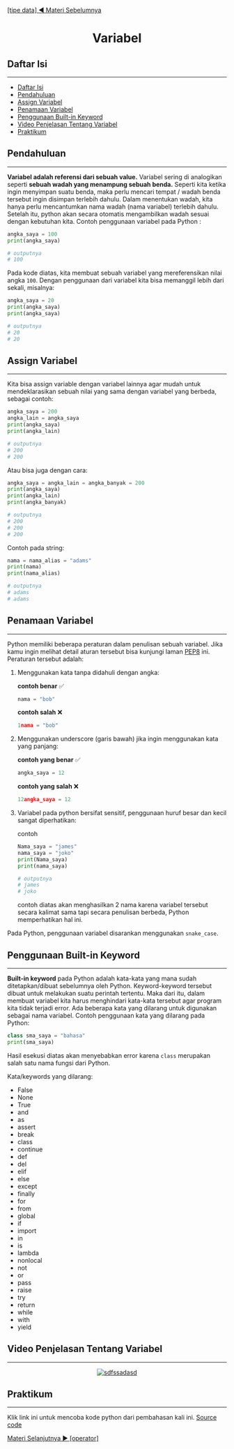 <a href="../02_tipe_data">[tipe data] ◀ Materi Sebelumnya</a>

<center>

# Variabel

</center>

<a id="1"><h2>Daftar Isi</h2></a>

---

- [Daftar Isi](#1)
- [Pendahuluan](#2)
- [Assign Variabel](#3)
- [Penamaan Variabel](#4)
- [Penggunaan Built-in Keyword](#5)
- [Video Penjelasan Tentang Variabel](#6)
- [Praktikum](#7)

<a id="2"><h2>Pendahuluan</h2></a>

---

**Variabel adalah referensi dari sebuah value.** Variabel sering di analogikan seperti **sebuah wadah yang menampung sebuah benda.** Seperti kita ketika ingin menyimpan suatu benda, maka perlu mencari tempat / wadah benda tersebut ingin disimpan terlebih dahulu. Dalam menentukan wadah, kita hanya perlu mencantumkan nama wadah (nama variabel) terlebih dahulu. Setelah itu, python akan secara otomatis mengambilkan wadah sesuai dengan kebutuhan kita. Contoh penggunaan variabel pada Python :

```python
angka_saya = 100
print(angka_saya)

# outputnya
# 100
```

Pada kode diatas, kita membuat sebuah variabel yang mereferensikan nilai angka `100`. Dengan penggunaan dari variabel kita bisa memanggil lebih dari sekali, misalnya:

```python
angka_saya = 20
print(angka_saya)
print(angka_saya)

# outputnya
# 20
# 20
```

<a id="3"><h2>Assign Variabel</h2></a>

---

Kita bisa assign variable dengan variabel lainnya agar mudah untuk mendeklarasikan sebuah nilai yang sama dengan variabel yang berbeda, sebagai contoh:

```python
angka_saya = 200
angka_lain = angka_saya
print(angka_saya)
print(angka_lain)

# outputnya
# 200
# 200
```

Atau bisa juga dengan cara:

```python
angka_saya = angka_lain = angka_banyak = 200
print(angka_saya)
print(angka_lain)
print(angka_banyak)

# outputnya
# 200
# 200
# 200
```

Contoh pada string:

```python
nama = nama_alias = "adams"
print(nama)
print(nama_alias)

# outputnya
# adams
# adams
```

<a id="4"><h2>Penamaan Variabel</h2></a>

---

Python memiliki beberapa peraturan dalam penulisan sebuah variabel. Jika kamu ingin melihat detail aturan tersebut bisa kunjungi laman [PEP8](https://peps.python.org/pep-0008/#type-variable-names) ini. Peraturan tersebut adalah:

1. Menggunakan kata tanpa didahuli dengan angka:

   **contoh benar** ✅

   ```python
   nama = "bob"
   ```

   **contoh salah** ❌

   ```python
   1nama = "bob"
   ```

2. Menggunakan underscore (garis bawah) jika ingin menggunakan kata yang panjang:

   **contoh yang benar** ✅

   ```python
   angka_saya = 12
   ```

   **contoh yang salah** ❌

   ```python
   12angka_saya = 12
   ```

3. Variabel pada python bersifat sensitif, penggunaan huruf besar dan kecil sangat diperhatikan:

   contoh

   ```python
   Nama_saya = "james"
   nama_saya = "joko"
   print(Nama_saya)
   print(nama_saya)

   # outputnya
   # james
   # joko
   ```

   contoh diatas akan menghasilkan 2 nama karena variabel tersebut secara kalimat sama tapi secara penulisan berbeda, Python memperhatikan hal ini.

Pada Python, penggunaan variabel disarankan menggunakan `snake_case`.

<a id="5"><h2>Penggunaan Built-in Keyword</h2></a>

---

**Built-in keyword** pada Python adalah kata-kata yang mana sudah ditetapkan/dibuat sebelumnya oleh Python. Keyword-keyword tersebut dibuat untuk melakukan suatu perintah tertentu. Maka dari itu, dalam membuat variabel kita harus menghindari kata-kata tersebut agar program kita tidak terjadi error. Ada beberapa kata yang dilarang untuk digunakan sebagai nama variabel. Contoh penggunaan kata yang dilarang pada Python:

```python
class sma_saya = "bahasa"
print(sma_saya)
```

Hasil esekusi diatas akan menyebabkan error karena `class` merupakan salah satu nama fungsi dari Python.

Kata/keywords yang dilarang:

- False
- None
- True
- and
- as
- assert
- break
- class
- continue
- def
- del
- elif
- else
- except
- finally
- for
- from
- global
- if
- import
- in
- is
- lambda
- nonlocal
- not
- or
- pass
- raise
- try
- return
- while
- with
- yield

<a id="6"><h2>Video Penjelasan Tentang Variabel</h2></a>

---

<center>

[![sdfssadasd](https://img.youtube.com/vi/gxmTFXfrMzk/0.jpg)](https://youtu.be/gxmTFXfrMzk?list=PLZS-MHyEIRo59lUBwU-XHH7Ymmb04ffOY)

</center>

<a id="7"><h2>Praktikum</h2></a>

---

Klik link ini untuk mencoba kode python dari pembahasan kali ini. [Source code](../03_variable/variable.py)

<a href="../04_operator">Materi Selanjutnya ▶ [operator]</a>
